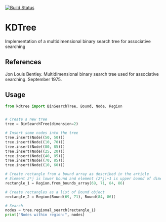 [![Build Status](https://travis-ci.com/alesanfra/kdtree.svg?branch=master)](https://travis-ci.com/alesanfra/kdtree)

# KDTree

Implementation of a multidimensional binary search tree for associative searching

## References

Jon Louis Bentley. Multidimensional binary search tree used for associative searching. September 1975.

## Usage

```python
from kdtree import BinSearchTree, Bound, Node, Region


# Create a new tree
tree = BinSearchTree(dimension=2)

# Insert some nodes into the tree
tree.insert(Node((50, 50)))
tree.insert(Node((10, 70)))
tree.insert(Node((80, 85)))
tree.insert(Node((25, 20)))
tree.insert(Node((40, 85)))
tree.insert(Node((70, 85)))
tree.insert(Node((10, 60)))

# Create rectangle from a bound array as described in the article
# Element 2*j is lower bound and element (2*j)+1 is upper bound of dimension j
rectangle_1 = Region.from_bounds_array(69, 71, 84, 86)

# Create rectangles as a list of Bound object
rectangle_2 = Region(Bound(69, 71), Bound(84, 86))

# Search
nodes = tree.regional_search(rectangle_1)
print("Nodes within region:", nodes)
```